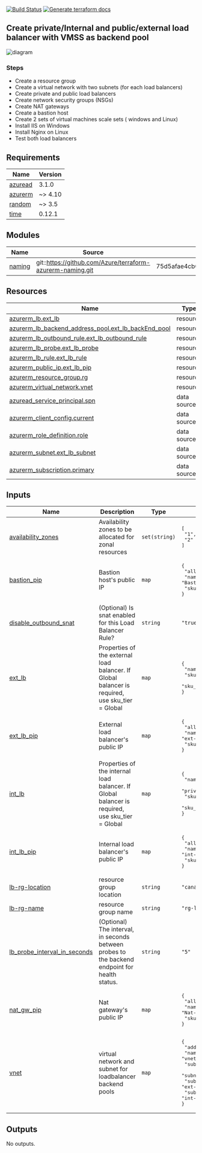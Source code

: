 <!-- BEGIN_TF_DOCS -->
[![Build Status](https://dev.azure.com/MosesOwaseye/Load%20Balancers/_apis/build/status%2FDeploy%20Resources?branchName=main)](https://dev.azure.com/MosesOwaseye/Load%20Balancers/_build/latest?definitionId=28&branchName=main)   [![Generate terraform docs](https://github.com/mosowaz/AZURE-Terraform-projects/actions/workflows/project-4-tf-docs.yml/badge.svg?branch=main)](https://github.com/mosowaz/AZURE-Terraform-projects/actions/workflows/project-4-tf-docs.yml)

## Create private/Internal and public/external load balancer with VMSS as backend pool

![diagram](https://learn.microsoft.com/en-us/azure/load-balancer/media/quickstart-load-balancer-standard-public-portal/public-load-balancer-resources.png#lightbox)

### Steps
- Create a resource group
- Create a virtual network with two subnets (for each load balancers)
- Create private and public load balancers
- Create network security groups (NSGs)
- Create NAT gateways
- Create a bastion host
- Create 2 sets of virtual machines scale sets ( windows and Linux)
- Install IIS on Windows
- Install Nginx on Linux
- Test both load balancers

## Requirements

| Name | Version |
|------|---------|
| <a name="requirement_azuread"></a> [azuread](#requirement\_azuread) | 3.1.0 |
| <a name="requirement_azurerm"></a> [azurerm](#requirement\_azurerm) | ~> 4.10 |
| <a name="requirement_random"></a> [random](#requirement\_random) | ~> 3.5 |
| <a name="requirement_time"></a> [time](#requirement\_time) | 0.12.1 |

## Modules

| Name | Source | Version |
|------|--------|---------|
| <a name="module_naming"></a> [naming](#module\_naming) | git::https://github.com/Azure/terraform-azurerm-naming.git | 75d5afae4cb01f4446025e81f76af6b60c1f927b |

## Resources

| Name | Type |
|------|------|
| [azurerm_lb.ext_lb](https://registry.terraform.io/providers/hashicorp/azurerm/latest/docs/resources/lb) | resource |
| [azurerm_lb_backend_address_pool.ext_lb_backEnd_pool](https://registry.terraform.io/providers/hashicorp/azurerm/latest/docs/resources/lb_backend_address_pool) | resource |
| [azurerm_lb_outbound_rule.ext_lb_outbound_rule](https://registry.terraform.io/providers/hashicorp/azurerm/latest/docs/resources/lb_outbound_rule) | resource |
| [azurerm_lb_probe.ext_lb_probe](https://registry.terraform.io/providers/hashicorp/azurerm/latest/docs/resources/lb_probe) | resource |
| [azurerm_lb_rule.ext_lb_rule](https://registry.terraform.io/providers/hashicorp/azurerm/latest/docs/resources/lb_rule) | resource |
| [azurerm_public_ip.ext_lb_pip](https://registry.terraform.io/providers/hashicorp/azurerm/latest/docs/resources/public_ip) | resource |
| [azurerm_resource_group.rg](https://registry.terraform.io/providers/hashicorp/azurerm/latest/docs/resources/resource_group) | resource |
| [azurerm_virtual_network.vnet](https://registry.terraform.io/providers/hashicorp/azurerm/latest/docs/resources/virtual_network) | resource |
| [azuread_service_principal.spn](https://registry.terraform.io/providers/hashicorp/azuread/3.1.0/docs/data-sources/service_principal) | data source |
| [azurerm_client_config.current](https://registry.terraform.io/providers/hashicorp/azurerm/latest/docs/data-sources/client_config) | data source |
| [azurerm_role_definition.role](https://registry.terraform.io/providers/hashicorp/azurerm/latest/docs/data-sources/role_definition) | data source |
| [azurerm_subnet.ext_lb_subnet](https://registry.terraform.io/providers/hashicorp/azurerm/latest/docs/data-sources/subnet) | data source |
| [azurerm_subscription.primary](https://registry.terraform.io/providers/hashicorp/azurerm/latest/docs/data-sources/subscription) | data source |

## Inputs

| Name | Description | Type | Default |
|------|-------------|------|---------|
| <a name="input_availability_zones"></a> [availability\_zones](#input\_availability\_zones) | Availability zones to be allocated for zonal resources | `set(string)` | <pre>[<br/>  "1",<br/>  "2"<br/>]</pre> |
| <a name="input_bastion_pip"></a> [bastion\_pip](#input\_bastion\_pip) | Bastion host's public IP | `map` | <pre>{<br/>  "allocation_method": "Static",<br/>  "name": "Bastion-Public-IP",<br/>  "sku": "Standard"<br/>}</pre> |
| <a name="input_disable_outbound_snat"></a> [disable\_outbound\_snat](#input\_disable\_outbound\_snat) | (Optional) Is snat enabled for this Load Balancer Rule? | `string` | `"true"` |
| <a name="input_ext_lb"></a> [ext\_lb](#input\_ext\_lb) | Properties of the external load balancer. If Global balancer is required, use sku\_tier = Global | `map` | <pre>{<br/>  "name": "loadbalancer-ext",<br/>  "sku": "Standard",<br/>  "sku_tier": "Regional"<br/>}</pre> |
| <a name="input_ext_lb_pip"></a> [ext\_lb\_pip](#input\_ext\_lb\_pip) | External load balancer's public IP | `map` | <pre>{<br/>  "allocation_method": "Static",<br/>  "name": "ext-lb-public-IP",<br/>  "sku": "Standard"<br/>}</pre> |
| <a name="input_int_lb"></a> [int\_lb](#input\_int\_lb) | Properties of the internal load balancer. If Global balancer is required, use sku\_tier = Global | `map` | <pre>{<br/>  "name": "loadBalancer-int",<br/>  "private_ip_address_allocation": "Dynamic",<br/>  "sku": "Standard",<br/>  "sku_tier": "Regional"<br/>}</pre> |
| <a name="input_int_lb_pip"></a> [int\_lb\_pip](#input\_int\_lb\_pip) | Internal load balancer's public IP | `map` | <pre>{<br/>  "allocation_method": "Static",<br/>  "name": "int-lb-public-IP",<br/>  "sku": "Standard"<br/>}</pre> |
| <a name="input_lb-rg-location"></a> [lb-rg-location](#input\_lb-rg-location) | resource group location | `string` | `"canadacentral"` |
| <a name="input_lb-rg-name"></a> [lb-rg-name](#input\_lb-rg-name) | resource group name | `string` | `"rg-loadBalancers"` |
| <a name="input_lb_probe_interval_in_seconds"></a> [lb\_probe\_interval\_in\_seconds](#input\_lb\_probe\_interval\_in\_seconds) | (Optional) The interval, in seconds between probes to the backend endpoint for health status. | `string` | `"5"` |
| <a name="input_nat_gw_pip"></a> [nat\_gw\_pip](#input\_nat\_gw\_pip) | Nat gateway's public IP | `map` | <pre>{<br/>  "allocation_method": "Static",<br/>  "name": "Nat-GW-public-IP",<br/>  "sku": "Standard"<br/>}</pre> |
| <a name="input_vnet"></a> [vnet](#input\_vnet) | virtual network and subnet for loadbalancer backend pools | `map` | <pre>{<br/>  "address_space": "10.0.0.0/16",<br/>  "name": "vnet-lb",<br/>  "subnet_address_prefixes_ext": "10.0.2.0/24",<br/>  "subnet_address_prefixes_int": "10.0.1.0/24",<br/>  "subnet_name_ext": "ext-lb-subnet",<br/>  "subnet_name_int": "int-lb-subnet"<br/>}</pre> |

## Outputs

No outputs.
<!-- END_TF_DOCS -->